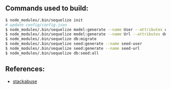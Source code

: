 ## Commands used to build:

```bash
$ node_modules/.bin/sequelize init
# update config/config.json
$ node_modules/.bin/sequelize model:generate --name User --attributes email:string,status:string,gateCode:string
$ node_modules/.bin/sequelize model:generate --name Url --attributes destination:string,short:string,status:string,userId:string
$ node_modules/.bin/sequelize db:migrate
$ node_modules/.bin/sequelize seed:generate --name seed-user
$ node_modules/.bin/sequelize seed:generate --name seed-url
$ node_modules/.bin/sequelize db:seed:all
```

## References:

- [stackabuse](https://stackabuse.com/using-sequelize-js-and-sqlite-in-an-express-js-app/)
